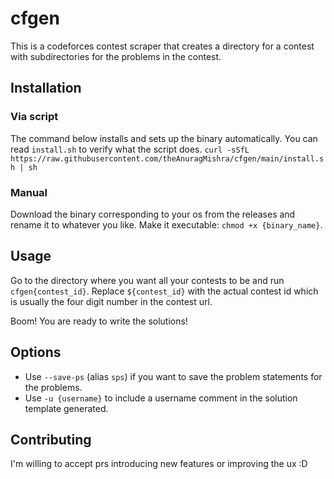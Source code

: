 # cfgen

This is a codeforces contest scraper that creates a directory for a contest with subdirectories for the problems in the contest.

## Installation

### Via script

The command below installs and sets up the binary automatically. You can read `install.sh` to verify what the script does.
`curl -sSfL https://raw.githubusercontent.com/theAnuragMishra/cfgen/main/install.sh | sh
`

### Manual

Download the binary corresponding to your os from the releases and rename it to whatever you like.
Make it executable: `chmod +x {binary_name}`.

## Usage

Go to the directory where you want all your contests to be and run `cfgen{contest_id}`. Replace `${contest_id}` with the actual contest id which is usually the four digit number in the contest url.

Boom! You are ready to write the solutions!

## Options

- Use `--save-ps` (alias `sps`) if you want to save the problem statements for the problems.
- Use `-u {username}` to include a username comment in the solution template generated.

## Contributing

I'm willing to accept prs introducing new features or improving the ux :D
